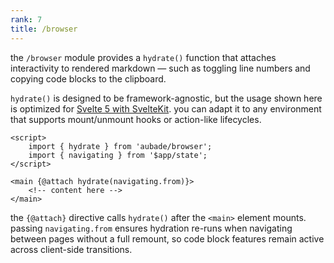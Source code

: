 ```yaml
---
rank: 7
title: /browser
---
```


the `/browser` module provides a `hydrate()` function that attaches interactivity to rendered markdown — such as toggling line numbers and copying code blocks to the clipboard.

`hydrate()` is designed to be framework-agnostic, but the usage shown here is optimized for [Svelte 5 with SvelteKit](https://svelte.dev/docs/kit/introduction). you can adapt it to any environment that supports mount/unmount hooks or action-like lifecycles.

```svelte
<script>
	import { hydrate } from 'aubade/browser';
	import { navigating } from '$app/state';
</script>

<main {@attach hydrate(navigating.from)}>
	<!-- content here -->
</main>
```

the `{@attach}` directive calls `hydrate()` after the `<main>` element mounts. passing `navigating.from` ensures hydration re-runs when navigating between pages without a full remount, so code block features remain active across client-side transitions.
